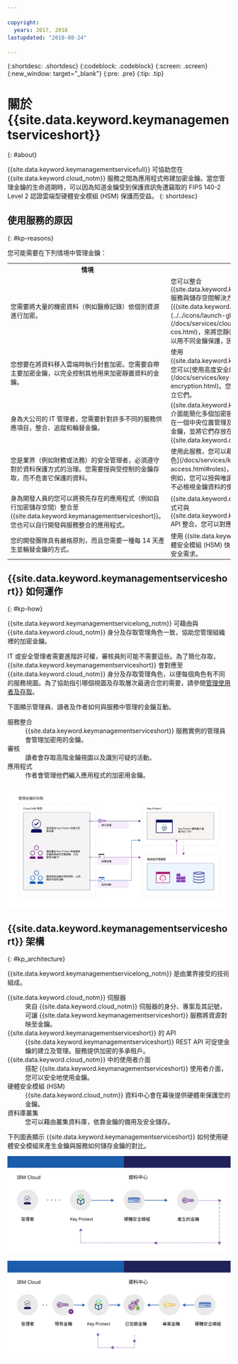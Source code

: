 ```yaml
---

copyright:
  years: 2017, 2018
lastupdated: "2018-08-24"

---
```


{:shortdesc: .shortdesc}
{:codeblock: .codeblock}
{:screen: .screen}
{:new_window: target="_blank"}
{:pre: .pre}
{:tip: .tip}

# 關於 {{site.data.keyword.keymanagementserviceshort}}
{: #about}

{{site.data.keyword.keymanagementservicefull}} 可協助您在 {{site.data.keyword.cloud_notm}} 服務之間為應用程式佈建加密金鑰。當您管理金鑰的生命週期時，可以因為知道金鑰受到保護資訊免遭竊取的 FIPS 140-2 Level 2 認證雲端型硬體安全模組 (HSM) 保護而受益。
{: shortdesc}

## 使用服務的原因
{: #kp-reasons}

您可能需要在下列情境中管理金鑰：

<table>
  <tr>
    <th>情境</th>
    <th>原因</th>
  </tr>
  <tr>
    <td>您需要將大量的機密資料（例如醫療記錄）依個別資源進行加密。</td>
    <td>您可以整合 {{site.data.keyword.keymanagementserviceshort}} 服務與儲存空間解決方案，例如 [{{site.data.keyword.cos_full_notm}} ![外部鏈結圖示](../../icons/launch-glyph.svg "外部鏈結圖示")](/docs/services/cloud-object-storage/about-cos.html)，來將您靜置在雲端的資料加密。每份文件可以用不同金鑰保護，因此您可以精細地控制資料。</td>
  </tr>
  <tr>
    <td>您想要在將資料移入雲端時執行封套加密。您需要自帶主要加密金鑰，以完全控制其他用來加密靜置資料的金鑰。</td>
    <td>使用 {{site.data.keyword.keymanagementserviceshort}}，您可以[使用高度安全的主要金鑰來包裝資料加密金鑰](/docs/services/key-protect/concepts/envelope-encryption.html)。您可以自帶主要金鑰，或在服務中建立它們。</td>
  </tr>
  <tr>
    <td>身為大公司的 IT 管理者，您需要針對許多不同的服務供應項目，整合、追蹤和輪替金鑰。</td>
    <td>{{site.data.keyword.keymanagementserviceshort}} 介面能簡化多個加密服務的管理。使用此服務，您可以在一個中央位置管理及排序金鑰，或者可以依專案隔離金鑰，並將它們存放在不同的 {{site.data.keyword.cloud_notm}} 空間中。</td>
  </tr>
  <tr>
    <td>您是業界（例如財務或法務）的安全管理者，必須遵守對於資料保護方式的治理。您需要授與受控制的金鑰存取，而不危害它保護的資料。</td>
    <td>使用此服務，您可以藉由[指派不同的身分及存取管理角色](/docs/services/key-protect/manage-access.html#roles)，控制管理金鑰的使用者存取權。例如，您可以授與唯讀存取給需要檢視金鑰建立資訊而不必檢視金鑰資料的使用者。</td>
  <tr>
    <td>身為開發人員的您可以將預先存在的應用程式（例如自行加密儲存空間）整合至 {{site.data.keyword.keymanagementserviceshort}}。您也可以自行開發與服務整合的應用程式。</td>
    <td>{{site.data.keyword.cloud_notm}} 上或外部的應用程式可與 {{site.data.keyword.keymanagementserviceshort}} API 整合。您可以對應用程式使用您自己的現有金鑰。</td>
  </tr>
  <tr>
    <td>您的開發團隊具有嚴格原則，而且您需要一種每 14 天產生並輪替金鑰的方式。</td>
    <td>使用 {{site.data.keyword.cloud_notm}}，您可以從硬體安全模組 (HSM) 快速產生金鑰，以滿足您持續不斷的安全需求。</td>
  </tr>
</table>

## {{site.data.keyword.keymanagementserviceshort}} 如何運作
{: #kp-how}

{{site.data.keyword.keymanagementservicelong_notm}} 可藉由與 {{site.data.keyword.cloud_notm}} 身分及存取管理角色一致，協助您管理組織裡的加密金鑰。

IT 或安全管理者需要進階許可權，審核員則可能不需要這些。為了簡化存取，{{site.data.keyword.keymanagementserviceshort}} 會對應至 {{site.data.keyword.cloud_notm}} 身分及存取管理角色，以便每個角色有不同的服務視圖。為了協助指引哪個視圖及存取層次最適合您的需要，請參閱[管理使用者及存取](/docs/services/key-protect/manage-access.html#roles)。

下圖顯示管理員、讀者及作者如何與服務中管理的金鑰互動。

<dl>
  <dt>服務整合</dt>
    <dd>{{site.data.keyword.keymanagementserviceshort}} 服務實例的管理員會管理加密用的金鑰。</dd>
  <dt>審核</dt>
    <dd>讀者會存取高階金鑰視圖以及識別可疑的活動。</dd>
  <dt>應用程式</dt>
    <dd>作者會管理他們編入應用程式的加密用金鑰。</dd>
</dl>

![圖表顯示與前一個定義清單中所說明相同的元件。](images/keys-use-cases_min.svg)

## {{site.data.keyword.keymanagementserviceshort}} 架構
{: #kp_architecture}

{{site.data.keyword.keymanagementservicelong_notm}} 是由業界接受的技術組成。

<dl>
  <dt>{{site.data.keyword.cloud_notm}} 伺服器</dt>
    <dd>來自 {{site.data.keyword.cloud_notm}} 伺服器的身分、專案及其記號，可讓 {{site.data.keyword.keymanagementserviceshort}} 服務將資源對映至金鑰。</dd>
  <dt>{{site.data.keyword.keymanagementserviceshort}} 的 API</dt>
    <dd>{{site.data.keyword.keymanagementserviceshort}} REST API 可促使金鑰的建立及管理。服務提供加密的多承租戶。</dd>
  <dt>{{site.data.keyword.cloud_notm}} 中的使用者介面</dt>
    <dd>搭配 {{site.data.keyword.keymanagementserviceshort}} 使用者介面，您可以安全地使用金鑰。</dd>
  <dt>硬體安全模組 (HSM)</dt>
    <dd>{{site.data.keyword.cloud_notm}} 資料中心會在幕後提供硬體來保護您的金鑰。</dd>
  <dt>資料庫叢集</dt>
    <dd>您可以藉由叢集資料庫，依靠金鑰的備用及安全儲存。</dd>
</dl>

下列圖表顯示 {{site.data.keyword.keymanagementserviceshort}} 如何使用硬體安全模組來產生金鑰與服務如何儲存金鑰的對比。

![圖表顯示金鑰的產生方式。](images/generated-key_min.svg)

![圖表顯示現有金鑰的儲存方式。](images/stored-key_min.svg)
